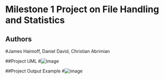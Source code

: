 # Milestone 1 Project on File Handling and Statistics

## Authors
#James Haimoff, Daniel David, Christian Abrimian

##Project UML
#![image](https://github.com/user-attachments/assets/0fa9a790-025f-46d6-a9e2-cdf7f8c775ae)


##Project Output Example
#![image](https://github.com/user-attachments/assets/e260ea5d-0425-492c-b03a-fef5ccc40070)

